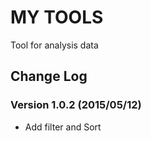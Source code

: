 MY TOOLS
========
Tool for analysis data

Change Log
----------
### Version 1.0.2 (2015/05/12)
- Add filter and Sort
